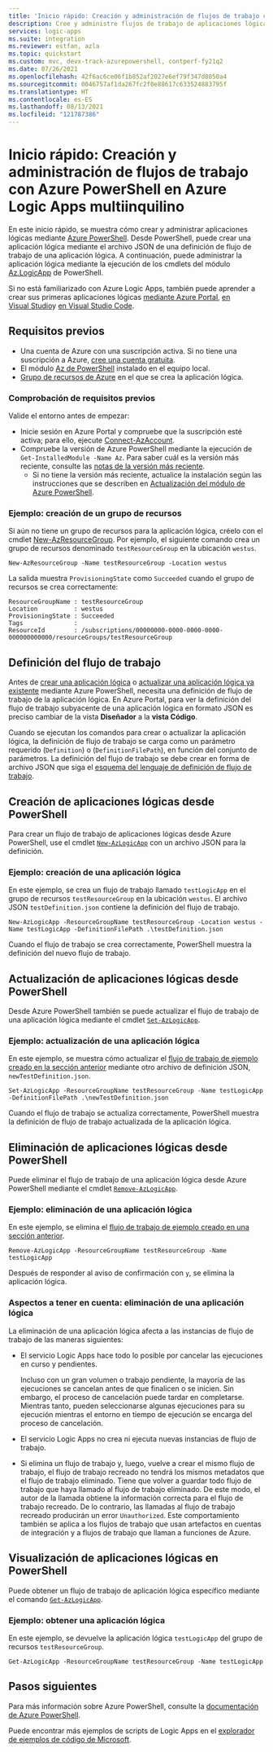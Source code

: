 ```yaml
---
title: 'Inicio rápido: Creación y administración de flujos de trabajo con Azure PowerShell en Azure Logic Apps multiinquilino'
description: Cree y administre flujos de trabajo de aplicaciones lógicas en instancias de Azure Logic Apps multiinquilino mediante PowerShell.
services: logic-apps
ms.suite: integration
ms.reviewer: estfan, azla
ms.topic: quickstart
ms.custom: mvc, devx-track-azurepowershell, contperf-fy21q2
ms.date: 07/26/2021
ms.openlocfilehash: 42f6ac6ce06f1b852af2027e6ef79f347d8050a4
ms.sourcegitcommit: 0046757af1da267fc2f0e88617c633524883795f
ms.translationtype: HT
ms.contentlocale: es-ES
ms.lasthandoff: 08/13/2021
ms.locfileid: "121787386"
---
```

# <a name="quickstart-create-and-manage-workflows-using-azure-powershell-in-multi-tenant-azure-logic-apps"></a>Inicio rápido: Creación y administración de flujos de trabajo con Azure PowerShell en Azure Logic Apps multiinquilino

En este inicio rápido, se muestra cómo crear y administrar aplicaciones lógicas mediante [Azure PowerShell](/powershell/azure/install-az-ps). Desde PowerShell, puede crear una aplicación lógica mediante el archivo JSON de una definición de flujo de trabajo de una aplicación lógica. A continuación, puede administrar la aplicación lógica mediante la ejecución de los cmdlets del módulo [Az.LogicApp](/powershell/module/az.logicapp/) de PowerShell.

Si no está familiarizado con Azure Logic Apps, también puede aprender a crear sus primeras aplicaciones lógicas [mediante Azure Portal](quickstart-create-first-logic-app-workflow.md), [en Visual Studio](quickstart-create-logic-apps-with-visual-studio.md)y [en Visual Studio Code](quickstart-create-logic-apps-visual-studio-code.md).

## <a name="prerequisites"></a>Requisitos previos

* Una cuenta de Azure con una suscripción activa. Si no tiene una suscripción a Azure, [cree una cuenta gratuita](https://azure.microsoft.com/free/?WT.mc_id=A261C142F).
* El módulo [Az de PowerShell](/powershell/azure/install-az-ps) instalado en el equipo local.
* [Grupo de recursos de Azure](#example---create-resource-group) en el que se crea la aplicación lógica.

### <a name="prerequisite-check"></a>Comprobación de requisitos previos

Valide el entorno antes de empezar:

* Inicie sesión en Azure Portal y compruebe que la suscripción esté activa; para ello, ejecute [Connect-AzAccount](/powershell/module/az.accounts/connect-azaccount).
* Compruebe la versión de Azure PowerShell mediante la ejecución de `Get-InstalledModule -Name Az`. Para saber cuál es la versión más reciente, consulte las [notas de la versión más reciente](/powershell/azure/migrate-az-6.0.0).
  * Si no tiene la versión más reciente, actualice la instalación según las instrucciones que se describen en [Actualización del módulo de Azure PowerShell](/powershell/azure/install-az-ps#update-the-azure-powershell-module).

### <a name="example---create-resource-group"></a>Ejemplo: creación de un grupo de recursos

Si aún no tiene un grupo de recursos para la aplicación lógica, créelo con el cmdlet [New-AzResourceGroup](/powershell/module/az.resources/new-azresourcegroup). Por ejemplo, el siguiente comando crea un grupo de recursos denominado `testResourceGroup` en la ubicación `westus`.

```azurepowershell-interactive
New-AzResourceGroup -Name testResourceGroup -Location westus
```

La salida muestra `ProvisioningState` como `Succeeded` cuando el grupo de recursos se crea correctamente:

```Output
ResourceGroupName : testResourceGroup
Location          : westus
ProvisioningState : Succeeded
Tags              :
ResourceId        : /subscriptions/00000000-0000-0000-0000-000000000000/resourceGroups/testResourceGroup
```

## <a name="workflow-definition"></a>Definición del flujo de trabajo

Antes de [crear una aplicación lógica](#create-logic-apps-from-powershell) o [actualizar una aplicación lógica ya existente](#update-logic-apps-from-powershell) mediante Azure PowerShell, necesita una definición de flujo de trabajo de la aplicación lógica. En Azure Portal, para ver la definición del flujo de trabajo subyacente de una aplicación lógica en formato JSON es preciso cambiar de la vista **Diseñador** a la **vista Código**.

Cuando se ejecutan los comandos para crear o actualizar la aplicación lógica, la definición de flujo de trabajo se carga como un parámetro requerido (`Definition`) o (`DefinitionFilePath`), en función del conjunto de parámetros. La definición del flujo de trabajo se debe crear en forma de archivo JSON que siga el [esquema del lenguaje de definición de flujo de trabajo](./logic-apps-workflow-definition-language.md).

## <a name="create-logic-apps-from-powershell"></a>Creación de aplicaciones lógicas desde PowerShell

Para crear un flujo de trabajo de aplicaciones lógicas desde Azure PowerShell, use el cmdlet [`New-AzLogicApp`](/powershell/module/az.logicapp/new-azlogicapp) con un archivo JSON para la definición.

### <a name="example---create-logic-app"></a>Ejemplo: creación de una aplicación lógica

En este ejemplo, se crea un flujo de trabajo llamado `testLogicApp` en el grupo de recursos `testResourceGroup` en la ubicación `westus`. El archivo JSON `testDefinition.json` contiene la definición del flujo de trabajo.

```azurepowershell-interactive
New-AzLogicApp -ResourceGroupName testResourceGroup -Location westus -Name testLogicApp -DefinitionFilePath .\testDefinition.json
```

Cuando el flujo de trabajo se crea correctamente, PowerShell muestra la definición del nuevo flujo de trabajo.

## <a name="update-logic-apps-from-powershell"></a>Actualización de aplicaciones lógicas desde PowerShell

Desde Azure PowerShell también se puede actualizar el flujo de trabajo de una aplicación lógica mediante el cmdlet [`Set-AzLogicApp`](/powershell/module/az.logicapp/set-azlogicapp).

### <a name="example---update-logic-app"></a>Ejemplo: actualización de una aplicación lógica

En este ejemplo, se muestra cómo actualizar el [flujo de trabajo de ejemplo creado en la sección anterior](#example---create-logic-app) mediante otro archivo de definición JSON, `newTestDefinition.json`.

```azurepowershell-interactive
Set-AzLogicApp -ResourceGroupName testResourceGroup -Name testLogicApp -DefinitionFilePath .\newTestDefinition.json
```

Cuando el flujo de trabajo se actualiza correctamente, PowerShell muestra la definición de flujo de trabajo actualizada de la aplicación lógica.

## <a name="delete-logic-apps-from-powershell"></a>Eliminación de aplicaciones lógicas desde PowerShell

Puede eliminar el flujo de trabajo de una aplicación lógica desde Azure PowerShell mediante el cmdlet [`Remove-AzLogicApp`](/powershell/module/az.logicapp/remove-azlogicapp).

### <a name="example---delete-logic-app"></a>Ejemplo: eliminación de una aplicación lógica

En este ejemplo, se elimina el [flujo de trabajo de ejemplo creado en una sección anterior](#example---create-logic-app).

```azurepowershell-interactive
Remove-AzLogicApp -ResourceGroupName testResourceGroup -Name testLogicApp
```

Después de responder al aviso de confirmación con `y`, se elimina la aplicación lógica.

### <a name="considerations---delete-logic-app"></a>Aspectos a tener en cuenta: eliminación de una aplicación lógica

La eliminación de una aplicación lógica afecta a las instancias de flujo de trabajo de las maneras siguientes:

* El servicio Logic Apps hace todo lo posible por cancelar las ejecuciones en curso y pendientes.

  Incluso con un gran volumen o trabajo pendiente, la mayoría de las ejecuciones se cancelan antes de que finalicen o se inicien. Sin embargo, el proceso de cancelación puede tardar en completarse. Mientras tanto, pueden seleccionarse algunas ejecuciones para su ejecución mientras el entorno en tiempo de ejecución se encarga del proceso de cancelación.

* El servicio Logic Apps no crea ni ejecuta nuevas instancias de flujo de trabajo.

* Si elimina un flujo de trabajo y, luego, vuelve a crear el mismo flujo de trabajo, el flujo de trabajo recreado no tendrá los mismos metadatos que el flujo de trabajo eliminado. Tiene que volver a guardar todo flujo de trabajo que haya llamado al flujo de trabajo eliminado. De este modo, el autor de la llamada obtiene la información correcta para el flujo de trabajo recreado. De lo contrario, las llamadas al flujo de trabajo recreado producirán un error `Unauthorized`. Este comportamiento también se aplica a los flujos de trabajo que usan artefactos en cuentas de integración y a flujos de trabajo que llaman a funciones de Azure.

## <a name="show-logic-apps-in-powershell"></a>Visualización de aplicaciones lógicas en PowerShell

Puede obtener un flujo de trabajo de aplicación lógica específico mediante el comando [`Get-AzLogicApp`](/powershell/module/az.logicapp/get-azlogicapp).

### <a name="example---get-logic-app"></a>Ejemplo: obtener una aplicación lógica

En este ejemplo, se devuelve la aplicación lógica `testLogicApp` del grupo de recursos `testResourceGroup`.

```azurepowershell-interactive
Get-AzLogicApp -ResourceGroupName testResourceGroup -Name testLogicApp
```

## <a name="next-steps"></a>Pasos siguientes

Para más información sobre Azure PowerShell, consulte la [documentación de Azure PowerShell](/powershell/azure/).

Puede encontrar más ejemplos de scripts de Logic Apps en el [explorador de ejemplos de código de Microsoft](/samples/browse/?products=azure-logic-apps).